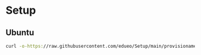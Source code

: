 # Setup

## Ubuntu

```bash
curl -o-https://raw.githubusercontent.com/edueo/Setup/main/provisionamento/ubuntu/install.sh | bash
```
